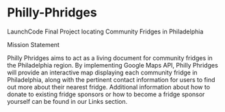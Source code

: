 # Philly-Phridges
LaunchCode Final Project locating Community Fridges in Philadelphia

Mission Statement

Philly Phridges aims to act as a living document for community fridges in the Philadelphia region. By implementing Google Maps API, Philly Phridges will provide an interactive map displaying each community fridge in Philadelphia, along with the pertinent contact information for users to find out more about their nearest fridge. Additional information about how to donate to existing fridge sponsors or how to become a fridge sponsor yourself can be found in our Links section. 
